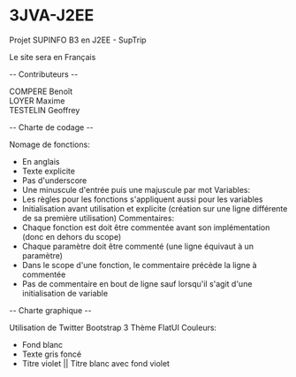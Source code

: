 # 3JVA-J2EE
Projet SUPINFO B3 en J2EE - SupTrip

Le site sera en Français

-- Contributeurs --

COMPERE Benoît  
LOYER Maxime  
TESTELIN Geoffrey  

-- Charte de codage --

Nomage de fonctions:
  - En anglais
  - Texte explicite
  - Pas d'underscore
  - Une minuscule d'entrée puis une majuscule par mot
Variables:
  - Les règles pour les fonctions s'appliquent aussi pour les variables
  - Initialisation avant utilisation et explicite (création sur une ligne différente de sa première utilisation)
Commentaires:
  - Chaque fonction est doit être commentée avant son implémentation (donc en dehors du scope)
  - Chaque paramètre doit être commenté (une ligne équivaut à un paramètre)
  - Dans le scope d'une fonction, le commentaire précède la ligne à commentée
  - Pas de commentaire en bout de ligne sauf lorsqu'il s'agit d'une initialisation de variable

-- Charte graphique --

Utilisation de Twitter Bootstrap 3
Thème FlatUI
Couleurs:
  - Fond blanc
  - Texte gris foncé
  - Titre violet || Titre blanc avec fond violet
